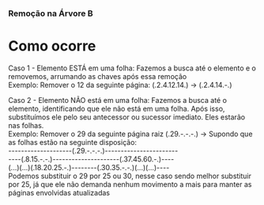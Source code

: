 ### Remoção na Árvore B   

# Como ocorre  

Caso 1 - Elemento ESTÁ em uma folha: Fazemos a busca até o elemento e o removemos, arrumando as chaves após essa remoção  
Exemplo: Remover o 12 da seguinte página: (.2.4.12.14.)  -> (.2.4.14.-.)  

Caso 2 - Elemento NÃO está em uma folha: Fazemos a busca até o elemento, identificando que ele não está em uma folha. Após isso, substituímos ele 
pelo seu antecessor ou sucessor imediato. Eles estarão nas folhas.  
Exemplo: Remover o 29 da seguinte página raiz (.29.-.-.-.) -> Supondo que as folhas estão na seguinte disposição:  
--------------------(.29.-.-.-.)-----------------------  
----(.8.15.-.-.)---------------------(.37.45.60.-.)----  
(...)(...)(.18.20.25.-.)--------(.30.35.-.-.)(...)(...)----  
Podemos substituir o 29 por 25 ou 30, nesse caso sendo melhor substituir por 25, já que ele não demanda nenhum movimento a mais para manter as 
páginas envolvidas atualizadas  